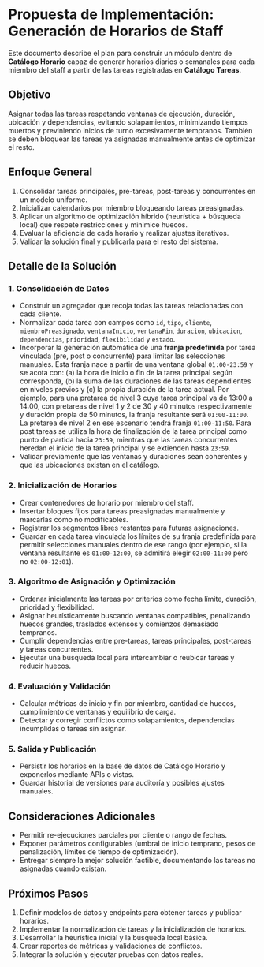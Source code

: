 # Propuesta de Implementación: Generación de Horarios de Staff

Este documento describe el plan para construir un módulo dentro de **Catálogo Horario** capaz de generar horarios diarios o semanales para cada miembro del staff a partir de las tareas registradas en **Catálogo Tareas**.

## Objetivo
Asignar todas las tareas respetando ventanas de ejecución, duración, ubicación y dependencias, evitando solapamientos, minimizando tiempos muertos y previniendo inicios de turno excesivamente tempranos. También se deben bloquear las tareas ya asignadas manualmente antes de optimizar el resto.

## Enfoque General
1. Consolidar tareas principales, pre-tareas, post-tareas y concurrentes en un modelo uniforme.
2. Inicializar calendarios por miembro bloqueando tareas preasignadas.
3. Aplicar un algoritmo de optimización híbrido (heurística + búsqueda local) que respete restricciones y minimice huecos.
4. Evaluar la eficiencia de cada horario y realizar ajustes iterativos.
5. Validar la solución final y publicarla para el resto del sistema.

## Detalle de la Solución

### 1. Consolidación de Datos
- Construir un agregador que recoja todas las tareas relacionadas con cada cliente.
- Normalizar cada tarea con campos como `id`, `tipo`, `cliente`, `miembroPreasignado`, `ventanaInicio`, `ventanaFin`, `duracion`, `ubicacion`, `dependencias`, `prioridad`, `flexibilidad` y `estado`.
- Incorporar la generación automática de una **franja predefinida** por tarea vinculada (pre, post o concurrente) para limitar las selecciones manuales. Esta franja nace a partir de una ventana global `01:00-23:59` y se acota con: (a) la hora de inicio o fin de la tarea principal según corresponda, (b) la suma de las duraciones de las tareas dependientes en niveles previos y (c) la propia duración de la tarea actual. Por ejemplo, para una pretarea de nivel 3 cuya tarea principal va de 13:00 a 14:00, con pretareas de nivel 1 y 2 de 30 y 40 minutos respectivamente y duración propia de 50 minutos, la franja resultante será `01:00-11:00`. La pretarea de nivel 2 en ese escenario tendrá franja `01:00-11:50`. Para post tareas se utiliza la hora de finalización de la tarea principal como punto de partida hacia `23:59`, mientras que las tareas concurrentes heredan el inicio de la tarea principal y se extienden hasta `23:59`.
- Validar previamente que las ventanas y duraciones sean coherentes y que las ubicaciones existan en el catálogo.

### 2. Inicialización de Horarios
- Crear contenedores de horario por miembro del staff.
- Insertar bloques fijos para tareas preasignadas manualmente y marcarlas como no modificables.
- Registrar los segmentos libres restantes para futuras asignaciones.
- Guardar en cada tarea vinculada los límites de su franja predefinida para permitir selecciones manuales dentro de ese rango (por ejemplo, si la ventana resultante es `01:00-12:00`, se admitirá elegir `02:00-11:00` pero no `02:00-12:01`).

### 3. Algoritmo de Asignación y Optimización
- Ordenar inicialmente las tareas por criterios como fecha límite, duración, prioridad y flexibilidad.
- Asignar heurísticamente buscando ventanas compatibles, penalizando huecos grandes, traslados extensos y comienzos demasiado tempranos.
- Cumplir dependencias entre pre-tareas, tareas principales, post-tareas y tareas concurrentes.
- Ejecutar una búsqueda local para intercambiar o reubicar tareas y reducir huecos.

### 4. Evaluación y Validación
- Calcular métricas de inicio y fin por miembro, cantidad de huecos, cumplimiento de ventanas y equilibrio de carga.
- Detectar y corregir conflictos como solapamientos, dependencias incumplidas o tareas sin asignar.

### 5. Salida y Publicación
- Persistir los horarios en la base de datos de Catálogo Horario y exponerlos mediante APIs o vistas.
- Guardar historial de versiones para auditoría y posibles ajustes manuales.

## Consideraciones Adicionales
- Permitir re-ejecuciones parciales por cliente o rango de fechas.
- Exponer parámetros configurables (umbral de inicio temprano, pesos de penalización, límites de tiempo de optimización).
- Entregar siempre la mejor solución factible, documentando las tareas no asignadas cuando existan.

## Próximos Pasos
1. Definir modelos de datos y endpoints para obtener tareas y publicar horarios.
2. Implementar la normalización de tareas y la inicialización de horarios.
3. Desarrollar la heurística inicial y la búsqueda local básica.
4. Crear reportes de métricas y validaciones de conflictos.
5. Integrar la solución y ejecutar pruebas con datos reales.
